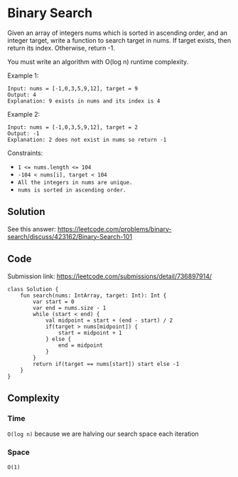 # Binary Search
Given an array of integers nums which is sorted in ascending order, and an integer target, write a function to search target in nums. If target exists, then return its index. Otherwise, return -1.

You must write an algorithm with O(log n) runtime complexity.

Example 1:
```
Input: nums = [-1,0,3,5,9,12], target = 9
Output: 4
Explanation: 9 exists in nums and its index is 4
```
Example 2:
```
Input: nums = [-1,0,3,5,9,12], target = 2
Output: -1
Explanation: 2 does not exist in nums so return -1
```
Constraints:
* `1 <= nums.length <= 104`
* `-104 < nums[i], target < 104`
* `All the integers in nums are unique.`
* `nums is sorted in ascending order.`
## Solution
See this answer: https://leetcode.com/problems/binary-search/discuss/423162/Binary-Search-101
## Code
Submission link: https://leetcode.com/submissions/detail/736897914/
```
class Solution {
    fun search(nums: IntArray, target: Int): Int {
        var start = 0
        var end = nums.size - 1
        while (start < end) {
            val midpoint = start + (end - start) / 2
            if(target > nums[midpoint]) {
                start = midpoint + 1
            } else {
                end = midpoint
            }
        }
        return if(target == nums[start]) start else -1
    }
}
```
## Complexity
### Time
`O(log n)` because we are halving our search space each iteration
### Space
`O(1)`
